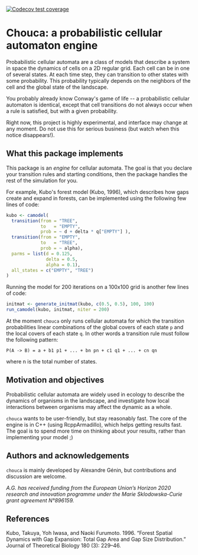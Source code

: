
<!-- badges: start -->
[![Codecov test coverage](https://codecov.io/gh/alexgenin/chouca/branch/master/graph/badge.svg)](https://app.codecov.io/gh/alexgenin/chouca?branch=master)
<!-- badges: end -->

# Chouca: a probabilistic cellular automaton engine 

Probabilistic cellular automata are a class of models that describe a system in space the 
dynamics of cells on a 2D regular grid. Each cell can be in one of several states. At each 
time step, they can transition to other states with some probability. This probability 
typically depends on the neighbors of the cell and the global state of the landscape. 

You probably already know Conway's game of life -- a probabilistic cellular automaton 
is identical, except that cell transitions do not always occur when a rule is satisfied, 
but with a given probability.

Right now, this project is highly experimental, and interface may change at any moment. Do 
not use this for serious business (but watch when this notice disappears!). 



## What this package implements 

This package is an *engine* for cellular automata. The goal is that you declare your 
transition rules and starting conditions, then the package handles the rest of the 
simulation for you. 

For example, Kubo's forest model (Kubo, 1996), which describes how gaps create and expand in forests, can be implemented using the following few lines of code: 

```r
kubo <- camodel( 
  transition(from = "TREE", 
             to   = "EMPTY", 
             prob = ~ d + delta * q["EMPTY"] ), 
  transition(from = "EMPTY", 
             to   = "TREE", 
             prob = ~ alpha), 
  parms = list(d = 0.125, 
               delta = 0.5, 
               alpha = 0.1), 
  all_states = c("EMPTY", "TREE")
)
```

Running the model for 200 iterations on a 100x100 grid is another few lines of code: 

```r
initmat <- generate_initmat(kubo, c(0.5, 0.5), 100, 100)
run_camodel(kubo, initmat, niter = 200)
```

At the moment `chouca` only runs cellular automata for which the transition probabilities linear combinations of the global covers of each state `p` and the local covers of each state `q`. In other words a transition rule must follow the following pattern: 

```
P(A -> B) = a + b1 p1 + ... + bn pn + c1 q1 + ... + cn qn 
```

where n is the total number of states. 



## Motivation and objectives

Probabilistic cellular automata are widely used in ecology to describe the dynamics of 
organisms in the landscape, and investigate how local interactions between organisms 
may affect the dynamic as a whole. 

`chouca` wants to be user-friendly, but stay reasonably fast. The core of the engine is in C++ (using RcppArmadillo), which helps getting results fast. The goal is to spend
more time on thinking about your results, rather than implementing your model ;)



## Authors and acknowledgements 

`chouca` is mainly developed by Alexandre Génin, but contributions and discussion are 
welcome. 

*A.G. has received funding from the European Union’s Horizon 2020 research and innovation programme under the Marie Sklodowska-Curie grant agreement N°896159.*



## References 

Kubo, Takuya, Yoh Iwasa, and Naoki Furumoto. 1996. “Forest Spatial Dynamics with Gap Expansion: Total Gap Area and Gap Size Distribution.” Journal of Theoretical Biology 180 (3): 229–46.
